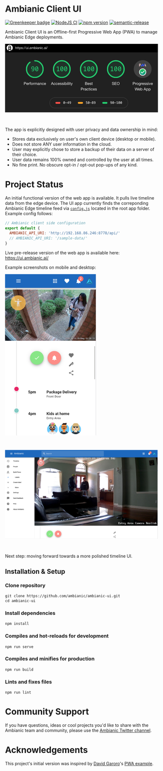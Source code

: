 # Ambianic Client UI

[![Greenkeeper badge](https://badges.greenkeeper.io/ambianic/ambianic-ui.svg)](https://greenkeeper.io/)
[![NodeJS CI](https://github.com/ambianic/ambianic-ui/workflows/Node%20CI/badge.svg)](https://github.com/ambianic/ambianic-ui/actions?query=workflow%3A%22Node+CI%22)
[![npm version](https://badge.fury.io/js/ambianic-ui.svg)](https://badge.fury.io/js/ambianic-ui)
[![semantic-release](https://img.shields.io/badge/%20%20%F0%9F%93%A6%F0%9F%9A%80-semantic--release-e10079.svg)](https://github.com/semantic-release/semantic-release)


Ambianic Client UI is an Offline-first Progressive Web App (PWA) to manage Ambianic Edge deployments.


<img src="public/img/ambianic-pwa-badge.png" width="600">

&nbsp;

The app is explicitly designed with user privacy and data ownership in mind:

* Stores data exclusively on user's own client device (desktop or mobile).
* Does not store ANY user information in the cloud.
* User may explicitly chose to store a backup of their data on a server of their choice.
* User data remains 100% owned and controlled by the user at all times.
* No fine print. No obscure opt-in / opt-out pop-ups of any kind.

# Project Status

An initial functional version of the web app is available. It pulls live timeline data from the edge device.
The UI app currently finds the correponding Ambianic Edge timeline feed via [`config.js`](config.js) located in the root app folder. Example config follows:
```js
// Ambianic client side configuration
export default {
  AMBIANIC_API_URI: 'http://192.168.86.246:8778/api/'
  // AMBIANIC_API_URI: '/sample-data/'
}
```

Live pre-release version of the web app is available here: https://ui.ambianic.ai/

Example screenshots on mobile and desktop:

<img src="public/img/ambianic-ui-mobile-screenshot.png" width="300">

&nbsp;

<img src="public/img/ambianic-ui-dekstop-screenshot.png" width="600">

&nbsp;

Next step: moving forward towards a more polished timeline UI.

## Installation & Setup
### Clone repository
```
git clone https://github.com/ambianic/ambianic-ui.git
cd ambianic-ui
```

### Install dependencies
```
npm install
```

### Compiles and hot-reloads for development
```
npm run serve
```

### Compiles and minifies for production
```
npm run build
```

### Lints and fixes files
```
npm run lint
```

# Community Support 

If you have questions, ideas or cool projects you'd like to share with the Ambianic team and community, please use the [Ambianic Twitter channel](https://twitter.com/ambianicai).

# Acknowledgements

This project's initial version was inspired by
[David Garoro](https://github.com/davidgaroro)'s [PWA example](https://github.com/davidgaroro/vuetify-todo-pwa).

